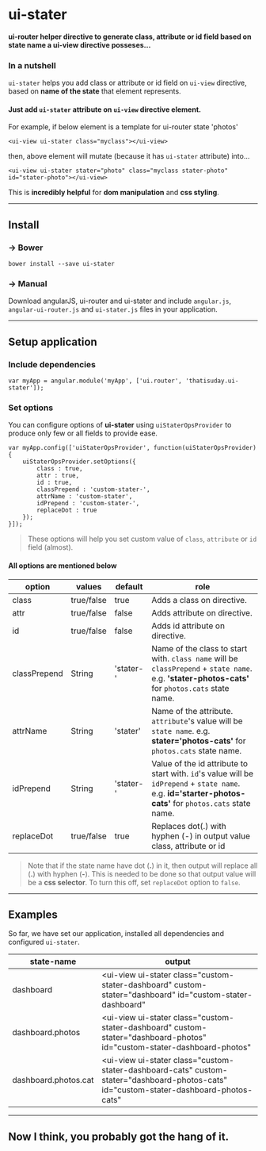 # ui-stater
**ui-router helper directive to generate class, attribute or id field based on state name a ui-view directive posseses...**

### In a nutshell
`ui-stater` helps you add class or attribute or id field on `ui-view` directive, based on **name of the state** that element represents.
#### Just add `ui-stater` attribute on `ui-view` directive element.

For example, if below element is a template for ui-router state 'photos'
```
<ui-view ui-stater class="myclass"></ui-view> 
```
then, above element will mutate (because it has `ui-stater` attribute) into...

```
<ui-view ui-stater stater="photo" class="myclass stater-photo" id="stater-photo"></ui-view>
```

This is **incredibly helpful** for **dom manipulation** and **css styling**.


***

## Install
### → Bower
```
bower install --save ui-stater
```
### → Manual
Download angularJS, ui-router and ui-stater and include `angular.js`, `angular-ui-router.js` and `ui-stater.js` files in your application.

***

## Setup application
### Include dependencies
```
var myApp = angular.module('myApp', ['ui.router', 'thatisuday.ui-stater']);
```

### Set options
You can configure options of **ui-stater** using `uiStaterOpsProvider` to produce only few or all fields to provide ease.

```
var myApp.config(['uiStaterOpsProvider', function(uiStaterOpsProvider){
	uiStaterOpsProvider.setOptions({
		class : true,
		attr : true, 
		id : true,
		classPrepend : 'custom-stater-',
		attrName : 'custom-stater',
		idPrepend : 'custom-stater-',
		replaceDot : true
	});
}]);
```
> These options will help you set custom value of `class`, `attribute` or `id` field (almost).

#### All options are mentioned below
| option | values | default | role |
| ------ | ------ | ------- | ---- |
| class | true/false | true | Adds a class on directive. |
| attr | true/false | false | Adds attribute on directive. |
| id | true/false | false | Adds id attribute on directive. |
| classPrepend | String | 'stater-' | Name of the class to start with. `class name` will be `classPrepend` + `state name`. e.g. **'stater-photos-cats'** for `photos.cats` state name. |
| attrName | String | 'stater' | Name of the attribute. `attribute`'s value will be `state name`. e.g. **stater='photos-cats'** for `photos.cats` state name. |
| idPrepend | String | 'stater-' | Value of the id attribute to start with. `id`'s value will be `idPrepend` + `state name`. e.g. **id='starter-photos-cats'** for `photos.cats` state name. |
| replaceDot | true/false | true | Replaces dot(.) with hyphen (-) in output value class, attribute or id |


> Note that if the state name have dot (**.**) in it, then output will replace all (**.**) with hyphen (**-**). This is needed to be done so that output value will be a **css selector**. To turn this off, set `replaceDot` option to `false`.

***

## Examples
So far, we have set our application, installed all dependencies and configured `ui-stater`.

| state-name | output |
| ---------- | ------ |
| dashboard | <ui-view ui-stater class="custom-stater-dashboard" custom-stater="dashboard" id="custom-stater-dashboard" |
| dashboard.photos | <ui-view ui-stater class="custom-stater-dashboard" custom-stater="dashboard-photos" id="custom-stater-dashboard-photos" |
| dashboard.photos.cat | <ui-view ui-stater class="custom-stater-dashboard-cats" custom-stater="dashboard-photos-cats" id="custom-stater-dashboard-photos-cats" |

***

## Now I think, you probably got the hang of it.




